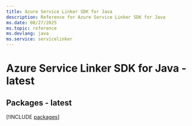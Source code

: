 ```yaml
---
title: Azure Service Linker SDK for Java
description: Reference for Azure Service Linker SDK for Java
ms.date: 08/27/2025
ms.topic: reference
ms.devlang: java
ms.service: servicelinker
---
```

# Azure Service Linker SDK for Java - latest
## Packages - latest
[!INCLUDE [packages](service-linker-index.md)]